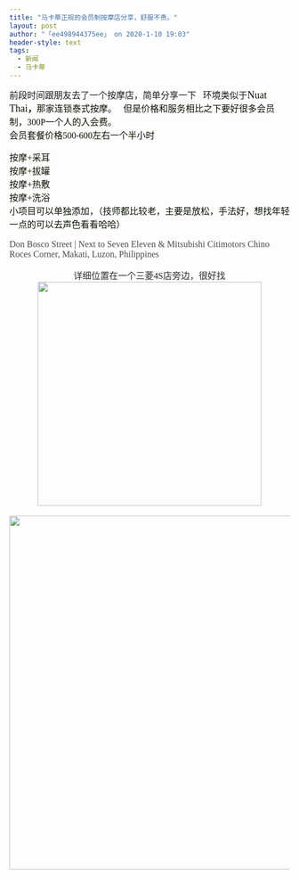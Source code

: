 ```yaml
---
title: "马卡蒂正规的会员制按摩店分享，舒服不贵。"
layout: post
author: "「ee498944375ee」 on 2020-1-10 19:03"
header-style: text
tags:
  - 新闻
  - 马卡蒂
---
```


<head></head>
<body>
 <font face="微软雅黑"><font size="3">前段时间跟朋友去了一个按摩店，简单分享一下&nbsp; &nbsp;环境类似于</font><font color="#0a12"><font size="4">Nuat Thai</font></font><font color="#0a12"><font size="3"><strong>，</strong>那家连锁泰式按摩。&nbsp; &nbsp;但是价格和服务相比之下要好很多</font></font><font color="#0a12"><font size="3">会员制，300P一个人的入会费。</font></font><br> <font color="#0a12"><font size="3">会员套餐价格500-600左右一个半小时&nbsp; &nbsp;</font></font><br> <br> <font color="#0a12"><font size="3">按摩+采耳</font></font><br> <font color="#0a12"><font size="3">按摩+拔罐</font></font><br> <font color="#0a12"><font size="3">按摩+热敷</font></font><br> <font color="#0a12"><font size="3">按摩+洗浴</font></font><br> <font color="#0a12"><font size="3">小项目可以单独添加，（技师都比较老，主要是放松，手法好，想找年轻一点的可以去声色看看哈哈）</font></font><br> <br> <font style="color:rgb(44, 44, 44)"><font size="3"><font style="color:rgb(74, 74, 74)">Don Bosco Street | Next to Seven Eleven &amp; Mitsubishi Citimotors Chino Roces Corner, Makati, Luzon, Philippines</font><br> </font></font><br> </font> 
 <div align="right"> 
  <font face="微软雅黑"><font size="3"><font style="color:rgb(44, 44, 44)"> 
     <div align="center">
       详细位置在一个三菱4S店旁边，很好找 
     </div> 
     <div align="center"> 
      <ignore_js_op> 
       <img aid="1326004" src="https://bbs.boniu123.cc/data/attachment/forum/202001/09/151048mpyp1am1pz4caiyz.png" zoomfile="data/attachment/forum/202001/09/151048mpyp1am1pz4caiyz.png" file="data/attachment/forum/202001/09/151048mpyp1am1pz4caiyz.png" width="402" inpost="1"> 
       <div class="tip tip_4 aimg_tip" id="aimg_1326004_menu" style="position: absolute; display: none" disautofocus="true"> 
        <div class="xs0"> 
         <p><strong>QQ截图20200109144417.png</strong> <em class="xg1">(400.58 KB, 下载次数: 0)</em></p> 
         <p> <a href="forum.php?mod=attachment&amp;aid=MTMyNjAwNHxjOGY1MWI0OXwxNTc4NjU1NDU1fDB8NTQ4ODg3&amp;nothumb=yes" target="_blank">下载附件</a> &nbsp;<a href="javascript:;" onclick="showWindow(this.id, this.getAttribute('url'), 'get', 0);" id="savephoto_1326004" url="home.php?mod=spacecp&amp;ac=album&amp;op=saveforumphoto&amp;aid=1326004&amp;handlekey=savephoto_1326004">保存到相册</a> </p> 
         <p class="xg1 y"><span title="2020-1-9 15:10">昨天&nbsp;15:10</span> 上传</p> 
        </div> 
        <div class="tip_horn"></div> 
       </div> 
      </ignore_js_op> 
     </div><br> 
     <div align="center"> 
      <ignore_js_op> 
       <img aid="1326003" src="https://bbs.boniu123.cc/data/attachment/forum/202001/09/151046bt4wgdh5h8cjepez.png" zoomfile="data/attachment/forum/202001/09/151046bt4wgdh5h8cjepez.png" file="data/attachment/forum/202001/09/151046bt4wgdh5h8cjepez.png" width="635" inpost="1"> 
       <div class="tip tip_4 aimg_tip" id="aimg_1326003_menu" style="position: absolute; display: none" disautofocus="true"> 
        <div class="xs0"> 
         <p><strong>QQ截图20200109144450.png</strong> <em class="xg1">(579.22 KB, 下载次数: 0)</em></p> 
         <p> <a href="forum.php?mod=attachment&amp;aid=MTMyNjAwM3xlOGFlNGIzNnwxNTc4NjU1NDU1fDB8NTQ4ODg3&amp;nothumb=yes" target="_blank">下载附件</a> &nbsp;<a href="javascript:;" onclick="showWindow(this.id, this.getAttribute('url'), 'get', 0);" id="savephoto_1326003" url="home.php?mod=spacecp&amp;ac=album&amp;op=saveforumphoto&amp;aid=1326003&amp;handlekey=savephoto_1326003">保存到相册</a> </p> 
         <p class="xg1 y"><span title="2020-1-9 15:10">昨天&nbsp;15:10</span> 上传</p> 
        </div> 
        <div class="tip_horn"></div> 
       </div> 
      </ignore_js_op> 
     </div></font><font style="color:rgb(44, 44, 44)"><br> <br> </font></font></font> 
 </div>
</body>


